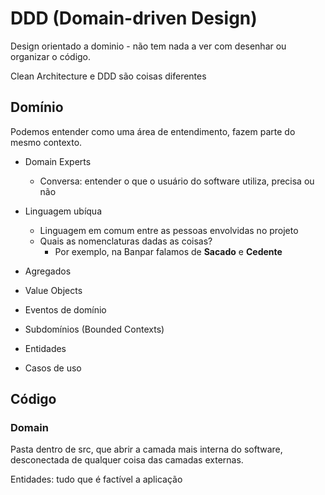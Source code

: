 # DDD (Domain-driven Design)

Design orientado a dominio - não tem nada a ver com desenhar ou organizar o código.

Clean Architecture e DDD são coisas diferentes

## Domínio

Podemos entender como uma área de entendimento, fazem parte do mesmo contexto.

- Domain Experts
    - Conversa: entender o que o usuário do software utiliza, precisa ou não
- Linguagem ubíqua
    - Linguagem em comum entre as pessoas envolvidas no projeto
    - Quais as nomenclaturas dadas as coisas?
        - Por exemplo, na Banpar falamos de **Sacado** e **Cedente**

- Agregados
- Value Objects
- Eventos de domínio
- Subdomínios (Bounded Contexts)
- Entidades
- Casos de uso

## Código

### Domain

Pasta dentro de src, que abrir a camada mais interna do software, desconectada de qualquer coisa das camadas externas.

Entidades: tudo que é factível a aplicação